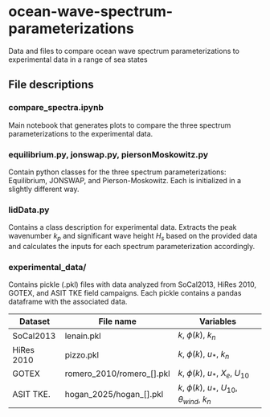 # ocean-wave-spectrum-parameterizations
Data and files to compare ocean wave spectrum parameterizations to experimental data in a range of sea states

File descriptions
- 
### compare_spectra.ipynb
Main notebook that generates plots to compare the three spectrum parameterizations to the experimental data.


### equilibrium.py, jonswap.py, piersonMoskowitz.py
Contain python classes for the three spectrum parameterizations: Equilibrium, JONSWAP, and Pierson-Moskowitz. Each is initialized in a slightly different way.


### lidData.py
Contains a class description for experimental data. Extracts the peak wavenumber $k_p$ and significant wave height $H_s$ based on the provided data and calculates the inputs for each spectrum parameterization accordingly.


### experimental_data/
Contains pickle (.pkl) files with data analyzed from SoCal2013, HiRes 2010, GOTEX, and ASIT TKE field campaigns. Each pickle contains a pandas dataframe with the associated data. 

| Dataset         | File name                  | Variables      |
| --------------- | -------------------------- | ---------------------------  | 
| SoCal2013       | lenain.pkl                 | $k$, $\phi(k)$, $k_n$        |
| HiRes 2010      | pizzo.pkl                  | $k$, $\phi(k)$, $u_*$, $k_n$ |
| GOTEX           | romero_2010/romero_[].pkl  | $k$, $\phi(k)$, $u_*$, $X_e$, $U_{10}$ |
| ASIT TKE.       | hogan_2025/hogan_[].pkl    | $k$, $\phi(k)$, $u_*$, $U_{10}$, $\theta_{wind}$, $k_n$|


